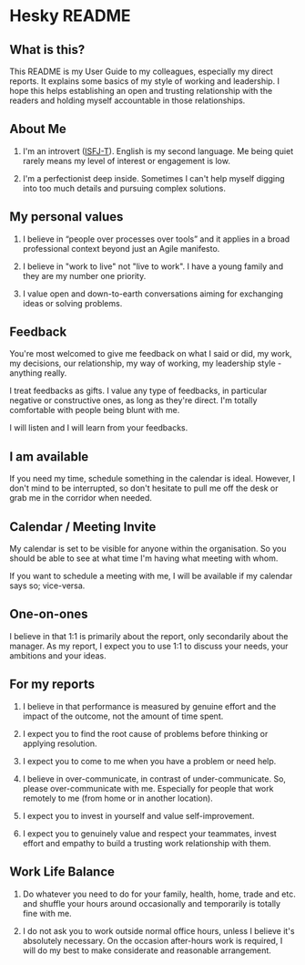 # Hesky README

## What is this?
This README is my User Guide to my colleagues, especially my direct reports. It explains some basics of my style of working and leadership. I hope this helps establishing an open and trusting relationship with the readers and holding myself accountable in those relationships.

## About Me
1. I'm an introvert ([ISFJ-T](https://www.16personalities.com/isfj-personality)). English is my second language. Me being quiet rarely means my level of interest or engagement is low.

1. I'm a perfectionist deep inside. Sometimes I can't help myself digging into too much details and pursuing complex solutions.   

## My personal values
1. I believe in “people over processes over tools” and it applies in a broad professional context beyond just an Agile manifesto.

1. I believe in "work to live" not "live to work". I have a young family and they are my number one priority.

1. I value open and down-to-earth conversations aiming for exchanging ideas or solving problems.

## Feedback
You're most welcomed to give me feedback on what I said or did, my work, my decisions, our relationship, my way of working, my leadership style - anything really.

I treat feedbacks as gifts. I value any type of feedbacks, in particular negative or constructive ones, as long as they're direct. I'm totally comfortable with people being blunt with me.

I will listen and I will learn from your feedbacks.

## I am available
If you need my time, schedule something in the calendar is ideal. However, I don't mind to be interrupted, so don't hesitate to pull me off the desk or grab me in the corridor when needed.

## Calendar / Meeting Invite
My calendar is set to be visible for anyone within the organisation. So you should be able to see at what time I'm having what meeting with whom.

If you want to schedule a meeting with me, I will be available if my calendar says so; vice-versa.

## One-on-ones

I believe in that 1:1 is primarily about the report, only secondarily about the manager. As my report, I expect you to use 1:1 to discuss your needs, your ambitions and your ideas.

## For my reports
1. I believe in that performance is measured by genuine effort and the impact of the outcome, not the amount of time spent.

1. I expect you to find the root cause of problems before thinking or applying resolution.

1. I expect you to come to me when you have a problem or need help.  

1. I believe in over-communicate, in contrast of under-communicate. So, please over-communicate with me. Especially for people that work remotely to me (from home or in another location).

1. I expect you to invest in yourself and value self-improvement.

1. I expect you to genuinely value and respect your teammates, invest effort and empathy to build a trusting work relationship with them.

## Work Life Balance
1. Do whatever you need to do for your family, health, home, trade and etc. and shuffle your hours around occasionally and temporarily is totally fine with me.

1. I do not ask you to work outside normal office hours, unless I believe it's absolutely necessary. On the occasion after-hours work is required, I will do my best to make considerate and reasonable arrangement.
